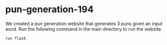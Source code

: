 # pun-generation-194

We created a pun generation website that generates 3 puns given an input word. 
Run the following command in the main directory to run the website. 

`run flask`
